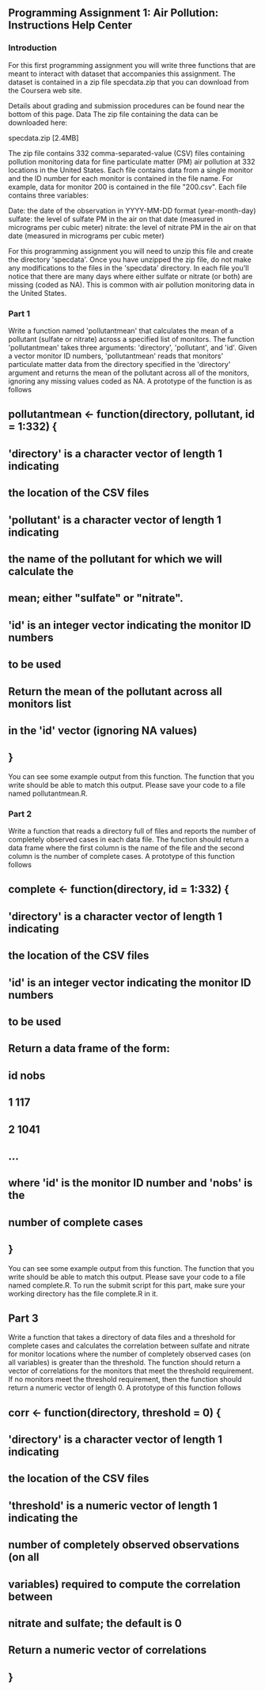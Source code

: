## Programming Assignment 1: Air Pollution: Instructions Help Center

### Introduction
For this first programming assignment you will write three functions that are meant to interact with dataset that accompanies this assignment. The dataset is contained in a zip file specdata.zip that you can download from the Coursera web site. 

Details about grading and submission procedures can be found near the bottom of this page.
Data
The zip file containing the data can be downloaded here:

specdata.zip [2.4MB]

The zip file contains 332 comma-separated-value (CSV) files containing pollution monitoring data for fine particulate matter (PM) air pollution at 332 locations in the United States. Each file contains data from a single monitor and the ID number for each monitor is contained in the file name. For example, data for monitor 200 is contained in the file "200.csv". Each file contains three variables:

Date: the date of the observation in YYYY-MM-DD format (year-month-day)
sulfate: the level of sulfate PM in the air on that date (measured in micrograms per cubic meter)
nitrate: the level of nitrate PM in the air on that date (measured in micrograms per cubic meter)

For this programming assignment you will need to unzip this file and create the directory 'specdata'. Once you have unzipped the zip file, do not make any modifications to the files in the 'specdata' directory. In each file you'll notice that there are many days where either sulfate or nitrate (or both) are missing (coded as NA). This is common with air pollution monitoring data in the United States.

### Part 1
Write a function named 'pollutantmean' that calculates the mean of a pollutant (sulfate or nitrate) across a specified list of monitors. The function 'pollutantmean' takes three arguments: 'directory', 'pollutant', and 'id'. Given a vector monitor ID numbers, 'pollutantmean' reads that monitors' particulate matter data from the directory specified in the 'directory' argument and returns the mean of the pollutant across all of the monitors, ignoring any missing values coded as NA. A prototype of the function is as follows

## pollutantmean <- function(directory, pollutant, id = 1:332) {
## 'directory' is a character vector of length 1 indicating
## the location of the CSV files
## 'pollutant' is a character vector of length 1 indicating
## the name of the pollutant for which we will calculate the
## mean; either "sulfate" or "nitrate".

## 'id' is an integer vector indicating the monitor ID numbers
## to be used

## Return the mean of the pollutant across all monitors list
## in the 'id' vector (ignoring NA values)
## }

You can see some example output from this function. The function that you write should be able to match this output. Please save your code to a file named pollutantmean.R.

### Part 2
Write a function that reads a directory full of files and reports the number of completely observed cases in each data file. The function should return a data frame where the first column is the name of the file and the second column is the number of complete cases. A prototype of this function follows

## complete <- function(directory, id = 1:332) {
## 'directory' is a character vector of length 1 indicating
## the location of the CSV files

## 'id' is an integer vector indicating the monitor ID numbers
## to be used

## Return a data frame of the form:
## id nobs
## 1  117
## 2  1041
## ...
## where 'id' is the monitor ID number and 'nobs' is the
## number of complete cases
## }

You can see some example output from this function. The function that you write should be able to match this output. Please save your code to a file named complete.R. To run the submit script for this part, make sure your working directory has the file complete.R in it.

## Part 3
Write a function that takes a directory of data files and a threshold for complete cases and calculates the correlation between sulfate and nitrate for monitor locations where the number of completely observed cases (on all variables) is greater than the threshold. The function should return a vector of correlations for the monitors that meet the threshold requirement. If no monitors meet the threshold requirement, then the function should return a numeric vector of length 0. A prototype of this function follows

## corr <- function(directory, threshold = 0) {
## 'directory' is a character vector of length 1 indicating
## the location of the CSV files

## 'threshold' is a numeric vector of length 1 indicating the
## number of completely observed observations (on all
## variables) required to compute the correlation between
## nitrate and sulfate; the default is 0

## Return a numeric vector of correlations
## }